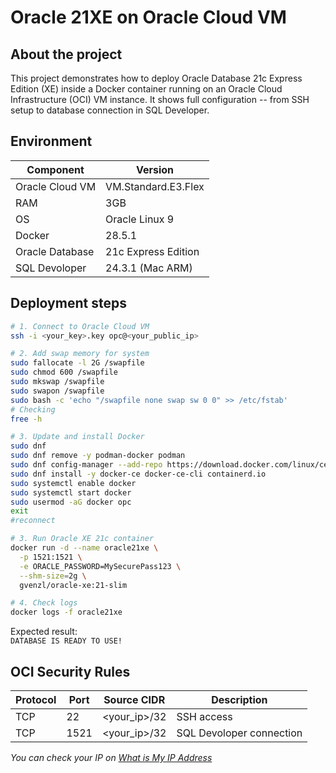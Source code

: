 # Oracle 21XE on Oracle Cloud VM

## About the project
This project demonstrates how to deploy Oracle Database 21c Express Edition (XE) inside a Docker container running on an Oracle Cloud Infrastructure (OCI) VM instance.
It shows full configuration -- from SSH setup to database connection in SQL Developer.

## Environment
| Component | Version |
|-----------|---------|
|Oracle Cloud VM | VM.Standard.E3.Flex |
|RAM | 3GB |
| OS | Oracle Linux 9 |
|Docker | 28.5.1 |
|Oracle Database | 21c Express Edition |  
| SQL Devoloper | 24.3.1 (Mac ARM) |

## Deployment steps
```bash
# 1. Connect to Oracle Cloud VM
ssh -i <your_key>.key opc@<your_public_ip>

# 2. Add swap memory for system
sudo fallocate -l 2G /swapfile
sudo chmod 600 /swapfile
sudo mkswap /swapfile
sudo swapon /swapfile
sudo bash -c 'echo "/swapfile none swap sw 0 0" >> /etc/fstab'
# Checking
free -h

# 3. Update and install Docker
sudo dnf 
sudo dnf remove -y podman-docker podman
sudo dnf config-manager --add-repo https://download.docker.com/linux/centos/docker-ce.repo
sudo dnf install -y docker-ce docker-ce-cli containerd.io
sudo systemctl enable docker
sudo systemctl start docker
sudo usermod -aG docker opc
exit
#reconnect

# 3. Run Oracle XE 21c container
docker run -d --name oracle21xe \
  -p 1521:1521 \
  -e ORACLE_PASSWORD=MySecurePass123 \
  --shm-size=2g \
  gvenzl/oracle-xe:21-slim

# 4. Check logs
docker logs -f oracle21xe
```

Expected result:  
`DATABASE IS READY TO USE!`

## OCI Security Rules
| Protocol | Port | Source CIDR | Description |
|----------|------|-------------|-------------|
| TCP | 22 | <your_ip>/32 | SSH access|
| TCP | 1521| <your_ip>/32 | SQL Devoloper connection |

*You can check your IP on [What is My IP Address](https://whatismyipaddress.com)*
